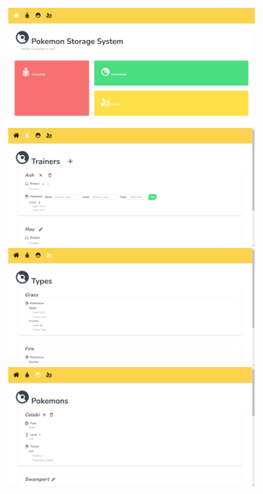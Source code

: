 ![alt text](https://github.com/iLoveHanekawa/pkmn-storage/blob/master/ss1.png?raw=true)
![alt text](https://github.com/iLoveHanekawa/pkmn-storage/blob/master/ss2.png?raw=true)
![alt text](https://github.com/iLoveHanekawa/pkmn-storage/blob/master/ss3.png?raw=true)
![alt text](https://github.com/iLoveHanekawa/pkmn-storage/blob/master/ss4.png?raw=true)
